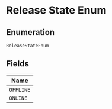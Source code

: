 
# Release State Enum

## Enumeration

`ReleaseStateEnum`

## Fields

| Name |
|  --- |
| `OFFLINE` |
| `ONLINE` |

